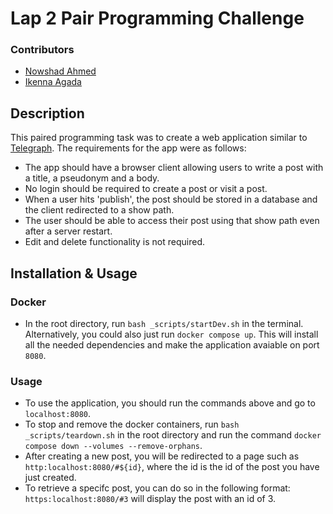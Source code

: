 # Lap 2 Pair Programming Challenge

### Contributors
- [Nowshad Ahmed](https://github.com/Nowshad10)
- [Ikenna Agada](https://github.com/Ikenna98)

## Description
This paired programming task was to create a web application similar to [Telegraph](https://telegra.ph/). The requirements for the app were as follows:
- The app should have a browser client allowing users to write a post with a title, a pseudonym and a body.
- No login should be required to create a post or visit a post.
- When a user hits 'publish', the post should be stored in a database and the client redirected to a show path.
- The user should be able to access their post using that show path even after a server restart.
- Edit and delete functionality is not required.



## Installation & Usage

### Docker
- In the root directory, run `bash _scripts/startDev.sh` in the terminal. Alternatively, you could also just run `docker compose up`. This will install all the needed dependencies and make the application avaiable on port `8080`.

### Usage

- To use the application, you should run the commands above and go to `localhost:8080`.
- To stop and remove the docker containers, run `bash _scripts/teardown.sh` in the root directory and run the command `docker compose down --volumes --remove-orphans`.
- After creating a new post, you will be redirected to a page such as `http:localhost:8080/#${id}`, where the id is the id of the post you have just created. 
- To retrieve a specifc post, you can do so in the following format: `https:localhost:8080/#3` will display the post with an id of 3.





